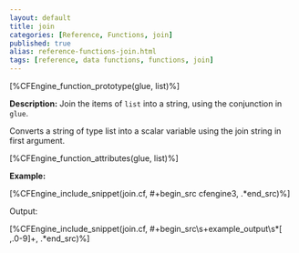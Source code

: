 ```yaml
---
layout: default
title: join
categories: [Reference, Functions, join]
published: true
alias: reference-functions-join.html
tags: [reference, data functions, functions, join]
---
```


[%CFEngine_function_prototype(glue, list)%]

**Description:** Join the items of `list` into a string, using the conjunction in `glue`.

Converts a string of type list into a scalar variable using the join
string in first argument.

[%CFEngine_function_attributes(glue, list)%]

**Example:**

[%CFEngine_include_snippet(join.cf, #\+begin_src cfengine3, .*end_src)%]

Output:

[%CFEngine_include_snippet(join.cf, #\+begin_src\s+example_output\s*[ ,.0-9]+, .*end_src)%]
